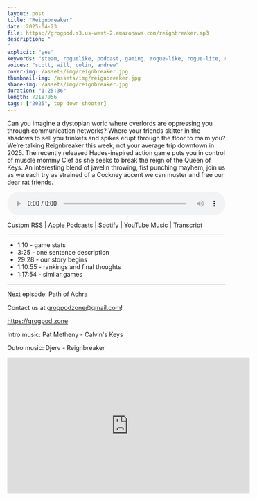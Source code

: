 ```yaml
---
layout: post
title: "Reignbreaker"
date: 2025-04-23
file: https://grogpod.s3.us-west-2.amazonaws.com/reignbreaker.mp3
description: "
"
explicit: "yes" 
keywords: "steam, roguelike, podcast, gaming, rogue-like, rogue-lite, roguelite"
voices: "scott, will, colin, andrew"
cover-img: /assets/img/reignbreaker.jpg
thumbnail-img: /assets/img/reignbreaker.jpg
share-img: /assets/img/reignbreaker.jpg
duration: "1:25:36"
length: 72187056  
tags: ["2025", top down shooter]
---
```


Can you imagine a dystopian world where overlords are oppressing you through communication networks? Where your friends skitter in the shadows to sell you trinkets and spikes erupt through the floor to maim you? We’re talking Reignbreaker this week, not your average trip downtown in 2025. The recently released Hades-inspired action game puts you in control of muscle mommy Clef as she seeks to break the reign of the Queen of Keys. An interesting blend of javelin throwing, fist punching mayhem, join us as we each try as strained of a Cockney accent we can muster and free our dear rat friends.

<div class="container">
  <audio controls style="width: 100%;">
    <source src="https://grogpod.s3.us-west-2.amazonaws.com/reignbreaker.mp3" type="audio/mpeg">
  </audio>
</div>

[Custom RSS](https://grogpod.zone/feed.xml) | [Apple Podcasts](https://podcasts.apple.com/us/podcast/reignbreaker/id1650474911?i=1000704554991) | [Spotify](https://open.spotify.com/episode/2Gq0YlWKzf0cF2GlQdAK0B) | [YouTube Music](https://music.youtube.com/playlist?list=PL-ShOmyMvd4jYFChE6tgj0JYG8RKK4xe0) | [Transcript](https://github.com/ScottBurger/going_rogue_podcast/blob/master/docs/transcripts/reignbreaker.txt)

---
* 1:10 - game stats
* 3:25 - one sentence description
* 29:28 - our story begins
* 1:10:55 - rankings and final thoughts
* 1:17:54 - similar games

---

Next episode: Path of Achra

Contact us at grogpodzone@gmail.com!

https://grogpod.zone

Intro music: Pat Metheny - Calvin's Keys

Outro music: Djerv - Reignbreaker

<div class="embed-responsive embed-responsive-16by9">
<iframe width="560" height="315" src="https://www.youtube.com/embed/FU5E_VL2hLM" title="YouTube video player" frameborder="0" allow="accelerometer; autoplay; clipboard-write; encrypted-media; gyroscope; picture-in-picture" allowfullscreen></iframe>
</div>
